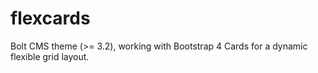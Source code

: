 # flexcards
Bolt CMS theme (>= 3.2), working with Bootstrap 4 Cards for a dynamic flexible grid layout.


